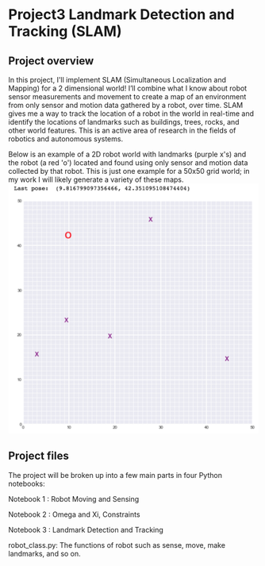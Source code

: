 # Project3 Landmark Detection and Tracking (SLAM)

## Project overview
In this project, I'll implement SLAM (Simultaneous Localization and Mapping) for a 2 dimensional world! 
I’ll combine what I know about robot sensor measurements and movement to create a map of an environment from only sensor and motion data gathered by a robot, over time. 
SLAM gives me a way to track the location of a robot in the world in real-time and identify the locations of landmarks such as buildings, 
trees, rocks, and other world features. This is an active area of research in the fields of robotics and autonomous systems.

Below is an example of a 2D robot world with landmarks (purple x's) and the robot (a red 'o') located and found using only sensor and motion data collected by that robot. 
This is just one example for a 50x50 grid world; in my work I will likely generate a variety of these maps.
![image](https://github.com/tomanick/Udacity-Computer-Vision/blob/master/Project3_landmark_detection_and_tracking(slam)/images/robot_world.png)

## Project files
The project will be broken up into a few main parts in four Python notebooks:

Notebook 1 : Robot Moving and Sensing

Notebook 2 : Omega and Xi, Constraints

Notebook 3 : Landmark Detection and Tracking

robot_class.py: The functions of robot such as sense, move, make landmarks, and so on.
